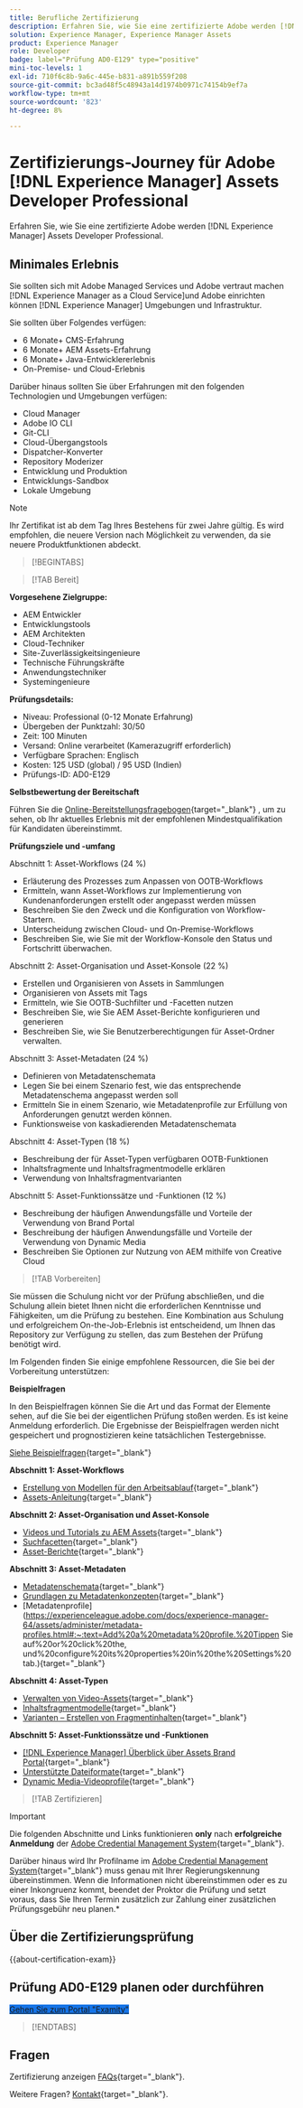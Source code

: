 ```yaml
---
title: Berufliche Zertifizierung
description: Erfahren Sie, wie Sie eine zertifizierte Adobe werden [!DNL Experience Manager] Professional.
solution: Experience Manager, Experience Manager Assets
product: Experience Manager
role: Developer
badge: label="Prüfung AD0-E129" type="positive"
mini-toc-levels: 1
exl-id: 710f6c8b-9a6c-445e-b831-a891b559f208
source-git-commit: bc3ad48f5c48943a14d1974b0971c74154b9ef7a
workflow-type: tm+mt
source-wordcount: '823'
ht-degree: 8%

---
```


# Zertifizierungs-Journey für Adobe [!DNL Experience Manager] Assets Developer Professional

Erfahren Sie, wie Sie eine zertifizierte Adobe werden [!DNL Experience Manager] Assets Developer Professional.

## Minimales Erlebnis

Sie sollten sich mit Adobe Managed Services und Adobe vertraut machen [!DNL Experience Manager as a Cloud Service]und Adobe einrichten können [!DNL Experience Manager] Umgebungen und Infrastruktur.

Sie sollten über Folgendes verfügen:

* 6 Monate+ CMS-Erfahrung
* 6 Monate+ AEM Assets-Erfahrung
* 6 Monate+ Java-Entwicklererlebnis
* On-Premise- und Cloud-Erlebnis

Darüber hinaus sollten Sie über Erfahrungen mit den folgenden Technologien und Umgebungen verfügen:

* Cloud Manager
* Adobe IO CLI
* Git-CLI
* Cloud-Übergangstools
* Dispatcher-Konverter
* Repository Moderizer
* Entwicklung und Produktion
* Entwicklungs-Sandbox
* Lokale Umgebung

>[!NOTE]
>
>Ihr Zertifikat ist ab dem Tag Ihres Bestehens für zwei Jahre gültig. Es wird empfohlen, die neuere Version nach Möglichkeit zu verwenden, da sie neuere Produktfunktionen abdeckt.

>[!BEGINTABS]

>[!TAB Bereit]

**Vorgesehene Zielgruppe:**

* AEM Entwickler
* Entwicklungstools
* AEM Architekten
* Cloud-Techniker
* Site-Zuverlässigkeitsingenieure
* Technische Führungskräfte
* Anwendungstechniker
* Systemingenieure

**Prüfungsdetails:**

* Niveau: Professional (0-12 Monate Erfahrung)
* Übergeben der Punktzahl: 30/50
* Zeit: 100 Minuten
* Versand: Online verarbeitet (Kamerazugriff erforderlich)
* Verfügbare Sprachen: Englisch
* Kosten: 125 USD (global) / 95 USD (Indien)
* Prüfungs-ID: AD0-E129

**Selbstbewertung der Bereitschaft**

Führen Sie die [Online-Bereitstellungsfragebogen](https://scorpion.caveon.com/launchpad/ad-q-e208-readiness-questionnaire-for-adobe-analytics-business-practitioner-expert-exam-copy-b9x6ey/ad-q-e129-readiness-questionnaire-for-adobe-aem-assets-developer-professional-exam){target="_blank"} , um zu sehen, ob Ihr aktuelles Erlebnis mit der empfohlenen Mindestqualifikation für Kandidaten übereinstimmt.

**Prüfungsziele und -umfang**

Abschnitt 1: Asset-Workflows (24 %)

* Erläuterung des Prozesses zum Anpassen von OOTB-Workflows
* Ermitteln, wann Asset-Workflows zur Implementierung von Kundenanforderungen erstellt oder angepasst werden müssen
* Beschreiben Sie den Zweck und die Konfiguration von Workflow-Startern.
* Unterscheidung zwischen Cloud- und On-Premise-Workflows
* Beschreiben Sie, wie Sie mit der Workflow-Konsole den Status und Fortschritt überwachen.

Abschnitt 2: Asset-Organisation und Asset-Konsole (22 %)

* Erstellen und Organisieren von Assets in Sammlungen
* Organisieren von Assets mit Tags
* Ermitteln, wie Sie OOTB-Suchfilter und -Facetten nutzen
* Beschreiben Sie, wie Sie AEM Asset-Berichte konfigurieren und generieren
* Beschreiben Sie, wie Sie Benutzerberechtigungen für Asset-Ordner verwalten.

Abschnitt 3: Asset-Metadaten (24 %)

* Definieren von Metadatenschemata
* Legen Sie bei einem Szenario fest, wie das entsprechende Metadatenschema angepasst werden soll
* Ermitteln Sie in einem Szenario, wie Metadatenprofile zur Erfüllung von Anforderungen genutzt werden können.
* Funktionsweise von kaskadierenden Metadatenschemata

Abschnitt 4: Asset-Typen (18 %)

* Beschreibung der für Asset-Typen verfügbaren OOTB-Funktionen
* Inhaltsfragmente und Inhaltsfragmentmodelle erklären
* Verwendung von Inhaltsfragmentvarianten

Abschnitt 5: Asset-Funktionssätze und -Funktionen (12 %)

* Beschreibung der häufigen Anwendungsfälle und Vorteile der Verwendung von Brand Portal
* Beschreibung der häufigen Anwendungsfälle und Vorteile der Verwendung von Dynamic Media
* Beschreiben Sie Optionen zur Nutzung von AEM mithilfe von Creative Cloud

>[!TAB Vorbereiten]

Sie müssen die Schulung nicht vor der Prüfung abschließen, und die Schulung allein bietet Ihnen nicht die erforderlichen Kenntnisse und Fähigkeiten, um die Prüfung zu bestehen. Eine Kombination aus Schulung und erfolgreichem On-the-Job-Erlebnis ist entscheidend, um Ihnen das Repository zur Verfügung zu stellen, das zum Bestehen der Prüfung benötigt wird.

Im Folgenden finden Sie einige empfohlene Ressourcen, die Sie bei der Vorbereitung unterstützen:

**Beispielfragen**

In den Beispielfragen können Sie die Art und das Format der Elemente sehen, auf die Sie bei der eigentlichen Prüfung stoßen werden. Es ist keine Anmeldung erforderlich. Die Ergebnisse der Beispielfragen werden nicht gespeichert und prognostizieren keine tatsächlichen Testergebnisse.

[Siehe Beispielfragen](https://scorpion.caveon.com/launchpad/ad0-e129-adobe-experience-manager-assets-developer-professional-copy-ms27zq){target="_blank"}

**Abschnitt 1: Asset-Workflows**

* [Erstellung von Modellen für den Arbeitsablauf](https://experienceleague.adobe.com/docs/experience-manager-64/developing/extending-aem/extending-workflows/workflows-models.html#sync-your-workflow-generate-a-runtime-model){target="_blank"}
* [Assets-Anleitung](https://experienceleague.adobe.com/docs/experience-manager-64/assets/home.html?lang=de){target="_blank"}

**Abschnitt 2: Asset-Organisation und Asset-Konsole**

* [Videos und Tutorials zu AEM Assets](https://experienceleague.adobe.com/docs/experience-manager-learn/assets/overview.html?lang=de){target="_blank"}
* [Suchfacetten](https://experienceleague.adobe.com/docs/experience-manager-65/assets/administer/search-facets.html#restoring-default-search-facets){target="_blank"}
* [Asset-Berichte](https://experienceleague.adobe.com/docs/experience-manager-65/assets/administer/asset-reports.html?lang=de){target="_blank"}

**Abschnitt 3: Asset-Metadaten**

* [Metadatenschemata](https://experienceleague.adobe.com/docs/experience-manager-64/assets/administer/metadata-schemas.html#default-metadata-schema-forms){target="_blank"}
* [Grundlagen zu Metadatenkonzepten](https://experienceleague.adobe.com/docs/experience-manager-65/assets/administer/metadata-concepts.html){target="_blank"}
* [Metadatenprofile](https://experienceleague.adobe.com/docs/experience-manager-64/assets/administer/metadata-profiles.html#:~:text=Add%20a%20metadata%20profile.%20Tippen Sie auf%20or%20click%20the, und%20configure%20its%20properties%20in%20the%20Settings%20tab.){target="_blank"}

**Abschnitt 4: Asset-Typen**

* [Verwalten von Video-Assets](https://experienceleague.adobe.com/docs/experience-manager-64/assets/managing/managing-video-assets.html#uploading-and-previewing-video-assets){target="_blank"}
* [Inhaltsfragmentmodelle](https://experienceleague.adobe.com/docs/experience-manager-65/assets/content-fragments/content-fragments-models.html#creating-a-content-fragment-model){target="_blank"}
* [Varianten – Erstellen von Fragmentinhalten](https://experienceleague.adobe.com/docs/experience-manager-65/assets/content-fragments/content-fragments-variations.html#managing-variations){target="_blank"}

**Abschnitt 5: Asset-Funktionssätze und -Funktionen**

* [ [!DNL Experience Manager] Überblick über Assets Brand Portal](https://experienceleague.adobe.com/docs/experience-manager-brand-portal/using/introduction/brand-portal.html?lang=de){target="_blank"}
* [Unterstützte Dateiformate](https://experienceleague.adobe.com/docs/experience-manager-brand-portal/using/introduction/brand-portal-supported-formats.html){target="_blank"}
* [Dynamic Media-Videoprofile](https://experienceleague.adobe.com/docs/experience-manager-cloud-service/content/assets/dynamicmedia/video-profiles.html){target="_blank"}

>[!TAB Zertifizieren]

>[!IMPORTANT]
>
>Die folgenden Abschnitte und Links funktionieren **only**  nach **erfolgreiche Anmeldung** der [Adobe Credential Management System](https://www.certmetrics.com/adobe){target="_blank"}.
>
>Darüber hinaus wird Ihr Profilname im [Adobe Credential Management System](https://www.certmetrics.com/adobe){target="_blank"} muss genau mit Ihrer Regierungskennung übereinstimmen. Wenn die Informationen nicht übereinstimmen oder es zu einer Inkongruenz kommt, beendet der Proktor die Prüfung und setzt voraus, dass Sie Ihren Termin zusätzlich zur Zahlung einer zusätzlichen Prüfungsgebühr neu planen.*


## Über die Zertifizierungsprüfung

{{about-certification-exam}}

## Prüfung AD0-E129 planen oder durchführen

<a href="https://www.certmetrics.com/adobe/candidate/examity_sso.aspx?eid=AD0-E129" target="_blank" class="spectrum-Button spectrum-Button--fill spectrum-Button--accent spectrum-Button--sizeM is-margin-bottom-big-big at-element-click-tracking" style="background-color:#1473E6">

<span class="spectrum-Button-label has-no-wrap">
   Gehen Sie zum Portal "Examity"
</span>
</a>

>[!ENDTABS]

## Fragen

Zertifizierung anzeigen [FAQs](https://experienceleague.adobe.com/docs/certification/certification/faq.html){target="_blank"}.

Weitere Fragen? [Kontakt](mailto:certif@adobe.com){target="_blank"}.
